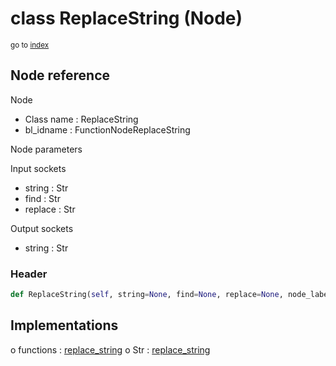 # class ReplaceString (Node)

<sub>go to [index](/docs/index.md)</sub>

## Node reference

Node
 - Class name : ReplaceString
 - bl_idname : FunctionNodeReplaceString

Node parameters

Input sockets
 - string : Str
 - find : Str
 - replace : Str

Output sockets
 - string : Str

### Header

``` python
def ReplaceString(self, string=None, find=None, replace=None, node_label=None, node_color=None):
```

## Implementations

o functions : [replace_string](/docs/GeoNodes_classes/replace_string.md)
o Str : [replace_string](/docs/GeoNodes_classes/Str.md#replace_string) 

